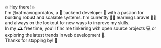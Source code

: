 🔥 Hey there! 🔥 <br />
I'm @rafmavrogordatos, a 🚀 backend developer 🚀 with a passion for building robust and scalable systems. I'm currently 🧑‍💼 learning Laravel 🧑‍💼 and always on the lookout for new ways to improve my skills.
<br />
In my 🕰 free time, you'll find me tinkering with open source projects 💻 or exploring the latest trends in web development 🌟.
<br />
Thanks for stopping by! 🙏
